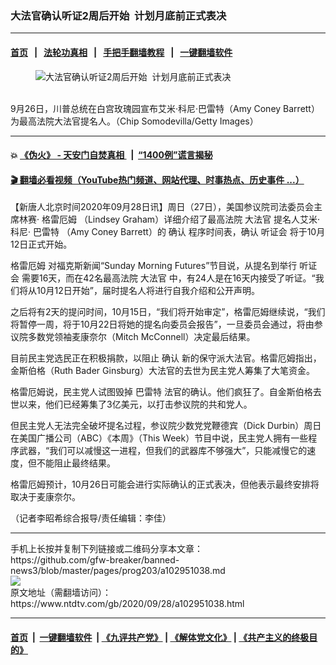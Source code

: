 ### 大法官确认听证2周后开始  计划月底前正式表决
------------------------

#### [首页](https://github.com/gfw-breaker/banned-news3/blob/master/README.md) &nbsp;&nbsp;|&nbsp;&nbsp; [法轮功真相](https://github.com/begood0513/basic/blob/master/README.md)  &nbsp;&nbsp;|&nbsp;&nbsp; [手把手翻墙教程](https://github.com/gfw-breaker/guides/wiki)  &nbsp;&nbsp;|&nbsp;&nbsp; [一键翻墙软件](https://github.com/gfw-breaker/nogfw/blob/master/README.md)  



<div><div class="featured_image">
 <figure>
  <img alt="大法官确认听证2周后开始  计划月底前正式表决" src="https://i.ntdtv.com/assets/uploads/2020/09/43-4-800x450.jpg"/>
 </figure><br/>
 <span class="caption">
  9月26日，川普总统在白宫玫瑰园宣布艾米·科尼·巴雷特（Amy Coney Barrett）为最高法院大法官提名人。（Chip Somodevilla/Getty Images）
 </span>
</div>
</div><hr/>

#### 💥 [《伪火》 - 天安门自焚真相 ](http://158.247.195.190:10000/videos/blog/weihuo.html)&nbsp; |&nbsp; [“1400例”谎言揭秘  ](http://158.247.195.190:10000/videos/blog/jiexi1400.html)

#### [ 🎬  翻墙必看视频（YouTube热门频道、网站代理、时事热点、历史事件 ...）](https://github.com/gfw-breaker/links/blob/master/banned.md)

<div><div class="post_content" itemprop="articleBody">
 <p>
  【新唐人北京时间2020年09月28日讯】周日（27日），美国参议院司法委员会主席林赛·
  <ok href="https://www.ntdtv.com/gb/格雷厄姆.htm">
   格雷厄姆
  </ok>
  （Lindsey Graham）详细介绍了最高法院
  <ok href="https://www.ntdtv.com/gb/大法官.htm">
   大法官
  </ok>
  提名人艾米·科尼·
  <ok href="https://www.ntdtv.com/gb/巴雷特.htm">
   巴雷特
  </ok>
  （Amy Coney Barrett）的
  <ok href="https://www.ntdtv.com/gb/确认.htm">
   确认
  </ok>
  程序时间表，确认
  <ok href="https://www.ntdtv.com/gb/听证会.htm">
   听证会
  </ok>
  将于10月12日正式开始。
 </p>
 <p>
  <ok href="https://www.ntdtv.com/gb/格雷厄姆.htm">
   格雷厄姆
  </ok>
  对福克斯新闻“Sunday Morning Futures”节目说，从提名到举行
  <ok href="https://www.ntdtv.com/gb/听证会.htm">
   听证会
  </ok>
  需要16天，而在42名最高法院
  <ok href="https://www.ntdtv.com/gb/大法官.htm">
   大法官
  </ok>
  中，有24人是在16天内接受了听证。“我们将从10月12日开始”，届时提名人将进行自我介绍和公开声明。
 </p>
 <p>
  之后将有2天的提问时间，10月15日，“我们将开始审定”，格雷厄姆继续说，“我们将暂停一周，将于10月22日将她的提名向委员会报告”，一旦委员会通过，将由参议院多数党领袖麦康奈尔（Mitch McConnell）决定最后结果。
 </p>
 <p>
  目前民主党选民正在积极捐款，以阻止
  <ok href="https://www.ntdtv.com/gb/确认.htm">
   确认
  </ok>
  新的保守派大法官。格雷厄姆指出，金斯伯格（Ruth Bader Ginsburg）大法官的去世为民主党人筹集了大笔资金。
 </p>
 <p>
  格雷厄姆说，民主党人试图毁掉
  <ok href="https://www.ntdtv.com/gb/巴雷特.htm">
   巴雷特
  </ok>
  法官的确认。他们疯狂了。自金斯伯格去世以来，他们已经筹集了3亿美元，以打击参议院的共和党人。
 </p>
 <p>
  但民主党人无法完全破坏提名过程，参议院少数党党鞭德宾（Dick Durbin）周日在美国广播公司（ABC）《本周》（This Week）节目中说，民主党人拥有一些程序武器，“我们可以减慢这一进程，但我们的武器库不够强大”，只能减慢它的速度，但不能阻止最终结果。
 </p>
 <p>
  格雷厄姆预计，10月26日可能会进行实际确认的正式表决，但他表示最终安排将取决于麦康奈尔。
 </p>
 <p>
  （记者李昭希综合报导/责任编辑：李佳）
 </p>
 <div class="single_ad">
 </div>
</div>
</div>
<hr/>
手机上长按并复制下列链接或二维码分享本文章：<br/>
https://github.com/gfw-breaker/banned-news3/blob/master/pages/prog203/a102951038.md <br/>
<a href='https://github.com/gfw-breaker/banned-news3/blob/master/pages/prog203/a102951038.md'><img src='https://github.com/gfw-breaker/banned-news3/blob/master/pages/prog203/a102951038.md.png'/></a> <br/>
原文地址（需翻墙访问）：https://www.ntdtv.com/gb/2020/09/28/a102951038.html


------------------------
#### [首页](https://github.com/gfw-breaker/banned-news3/blob/master/README.md) &nbsp;|&nbsp; [一键翻墙软件](https://github.com/gfw-breaker/nogfw/blob/master/README.md) &nbsp;| [《九评共产党》](https://github.com/gfw-breaker/9ping.md/blob/master/README.md#九评之一评共产党是什么) | [《解体党文化》](https://github.com/gfw-breaker/jtdwh.md/blob/master/README.md) | [《共产主义的终极目的》](https://github.com/gfw-breaker/gczydzjmd.md/blob/master/README.md)


<img src='http://gfw-breaker.win/banned-news3/pages/prog203/a102951038.md' width='0px' height='0px'/>